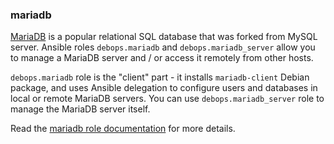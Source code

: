 ### mariadb

[MariaDB](https://en.wikipedia.org/wiki/Mariadb) is a popular relational
SQL database that was forked from MySQL server. Ansible roles
`debops.mariadb` and `debops.mariadb_server` allow you to manage a
MariaDB server and / or access it remotely from other hosts.

`debops.mariadb` role is the "client" part - it installs
`mariadb-client` Debian package, and uses Ansible delegation to
configure users and databases in local or remote MariaDB servers. You
can use `debops.mariadb_server` role to manage the MariaDB server
itself.

Read the [mariadb role documentation](https://docs.debops.org/en/stable-3.2/ansible/roles/mariadb/) for more details.
